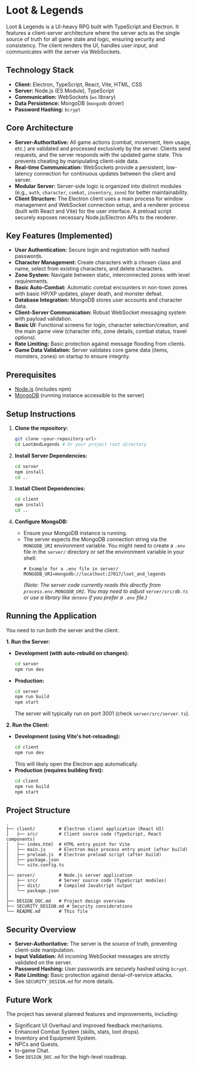 # Loot & Legends

Loot & Legends is a UI-heavy RPG built with TypeScript and Electron. It features a client-server architecture where the server acts as the single source of truth for all game state and logic, ensuring security and consistency. The client renders the UI, handles user input, and communicates with the server via WebSockets.

## Technology Stack

*   **Client:** Electron, TypeScript, React, Vite, HTML, CSS
*   **Server:** Node.js (ES Module), TypeScript
*   **Communication:** WebSockets (`ws` library)
*   **Data Persistence:** MongoDB (`mongodb` driver)
*   **Password Hashing:** `bcrypt`

## Core Architecture

*   **Server-Authoritative:** All game actions (combat, movement, item usage, etc.) are validated and processed exclusively by the server. Clients send requests, and the server responds with the updated game state. This prevents cheating by manipulating client-side data.
*   **Real-time Communication:** WebSockets provide a persistent, low-latency connection for continuous updates between the client and server.
*   **Modular Server:** Server-side logic is organized into distinct modules (e.g., `auth`, `character`, `combat`, `inventory`, `zone`) for better maintainability.
*   **Client Structure:** The Electron client uses a main process for window management and WebSocket connection setup, and a renderer process (built with React and Vite) for the user interface. A preload script securely exposes necessary Node.js/Electron APIs to the renderer.

## Key Features (Implemented)

*   **User Authentication:** Secure login and registration with hashed passwords.
*   **Character Management:** Create characters with a chosen class and name, select from existing characters, and delete characters.
*   **Zone System:** Navigate between static, interconnected zones with level requirements.
*   **Basic Auto-Combat:** Automatic combat encounters in non-town zones with basic HP/XP updates, player death, and monster defeat.
*   **Database Integration:** MongoDB stores user accounts and character data.
*   **Client-Server Communication:** Robust WebSocket messaging system with payload validation.
*   **Basic UI:** Functional screens for login, character selection/creation, and the main game view (character info, zone details, combat status, travel options).
*   **Rate Limiting:** Basic protection against message flooding from clients.
*   **Game Data Validation:** Server validates core game data (items, monsters, zones) on startup to ensure integrity.

## Prerequisites

*   [Node.js](https://nodejs.org/) (includes npm)
*   [MongoDB](https://www.mongodb.com/try/download/community) (running instance accessible to the server)

## Setup Instructions

1.  **Clone the repository:**
    ```bash
    git clone <your-repository-url>
    cd LootAndLegends # Or your project root directory
    ```

2.  **Install Server Dependencies:**
    ```bash
    cd server
    npm install
    cd ..
    ```

3.  **Install Client Dependencies:**
    ```bash
    cd client
    npm install
    cd ..
    ```

4.  **Configure MongoDB:**
    *   Ensure your MongoDB instance is running.
    *   The server expects the MongoDB connection string via the `MONGODB_URI` environment variable. You might need to create a `.env` file in the `server/` directory or set the environment variable in your shell:
        ```
        # Example for a .env file in server/
        MONGODB_URI=mongodb://localhost:27017/loot_and_legends
        ```
        *(Note: The server code currently reads this directly from `process.env.MONGODB_URI`. You may need to adjust `server/src/db.ts` or use a library like `dotenv` if you prefer a `.env` file.)*

## Running the Application

You need to run both the server and the client.

**1. Run the Server:**

*   **Development (with auto-rebuild on changes):**
    ```bash
    cd server
    npm run dev
    ```
*   **Production:**
    ```bash
    cd server
    npm run build
    npm start
    ```
    The server will typically run on port 3001 (check `server/src/server.ts`).

**2. Run the Client:**

*   **Development (using Vite's hot-reloading):**
    ```bash
    cd client
    npm run dev
    ```
    This will likely open the Electron app automatically.
*   **Production (requires building first):**
    ```bash
    cd client
    npm run build
    npm start
    ```

## Project Structure

```
.
├── client/         # Electron client application (React UI)
│   ├── src/        # Client source code (TypeScript, React components)
│   ├── index.html  # HTML entry point for Vite
│   ├── main.js     # Electron main process entry point (after build)
│   ├── preload.js  # Electron preload script (after build)
│   ├── package.json
│   └── vite.config.ts
│
├── server/         # Node.js server application
│   ├── src/        # Server source code (TypeScript modules)
│   ├── dist/       # Compiled JavaScript output
│   └── package.json
│
├── DESIGN_DOC.md   # Project design overview
├── SECURITY_DESIGN.md # Security considerations
└── README.md       # This file
```

## Security Overview

*   **Server-Authoritative:** The server is the source of truth, preventing client-side manipulation.
*   **Input Validation:** All incoming WebSocket messages are strictly validated on the server.
*   **Password Hashing:** User passwords are securely hashed using `bcrypt`.
*   **Rate Limiting:** Basic protection against denial-of-service attacks.
*   See `SECURITY_DESIGN.md` for more details.

## Future Work

The project has several planned features and improvements, including:

*   Significant UI Overhaul and improved feedback mechanisms.
*   Enhanced Combat System (skills, stats, loot drops).
*   Inventory and Equipment System.
*   NPCs and Quests.
*   In-game Chat.
*   See `DESIGN_DOC.md` for the high-level roadmap.
